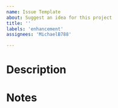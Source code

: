 ```yaml
---
name: Issue Template
about: Suggest an idea for this project
title: ''
labels: 'enhancement'
assignees: 'MichaelB788'

---
```


# Description

# Notes
